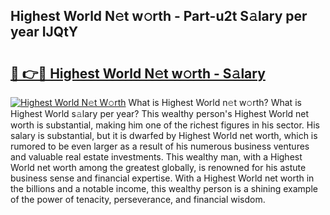 ## Highest World N𝚎t w𝚘rth - Part-u2t S𝚊lary per year IJQtY

# <h2><a href="http://gc3b7f.nevu.top/?p=Highest+World">🔗 👉🔴 Highest World N𝚎t w𝚘rth - S𝚊lary</a></h2>

[![Highest World N𝚎t W𝚘rth](https://i.imgur.com/Oavwk0R.jpeg)](http://gc3b7f.nevu.top/?p=Highest+World)
What is Highest World n𝚎t w𝚘rth? What is Highest World s𝚊lary per year?
This wealthy person's Highest World net worth is substantial, making him one of the richest figures in his sector. His salary is substantial, but it is dwarfed by Highest World net worth, which is rumored to be even larger as a result of his numerous business ventures and valuable real estate investments. This wealthy man, with a Highest World net worth among the greatest globally, is renowned for his astute business sense and financial expertise. With a Highest World net worth in the billions and a notable income, this wealthy person is a shining example of the power of tenacity, perseverance, and financial wisdom.
